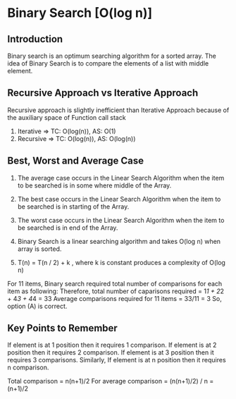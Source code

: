 # Binary Search [O(log n)]

## Introduction

Binary search is an optimum searching algorithm for a sorted array. The idea of Binary Search is to compare the elements of a list with middle element.

## Recursive Approach vs Iterative Approach

Recursive approach is slightly inefficient than Iterative Approach because of the auxiliary space of Function call stack

1. Iterative => TC: O(log(n)), AS: O(1)
2. Recursive => TC: O(log(n)), AS: O(log(n))

## Best, Worst and Average Case

1. The average case occurs in the Linear Search Algorithm when the item to be searched is in some where middle of the Array.
2. The best case occurs in the Linear Search Algorithm when the item to be searched is in starting of the Array.
3. The worst case occurs in the Linear Search Algorithm when the item to be searched is in end of the Array.

4. Binary Search is a linear searching algorithm and takes O(log n) when array is sorted.
5. T(n) = T(n / 2) + k , where k is constant produces a complexity of O(log n)

For 11 items, Binary search required total number of comparisons for each item as following:
Therefore, total number of caparisons required = 1*1 + 2*2 + 4*3 + 4*4 = 33 Average comparisons required for 11 items = 33/11 = 3 So, option (A) is correct.

## Key Points to Remember

If element is at 1 position then it requires 1 comparison. If element is at 2 position then it requires 2 comparison. If element is at 3 position then it requires 3 comparisons. Similarly, If element is at n position then it requires n comparison.

Total comparison = n(n+1)/2
For average comparison = (n(n+1)/2) / n = (n+1)/2
